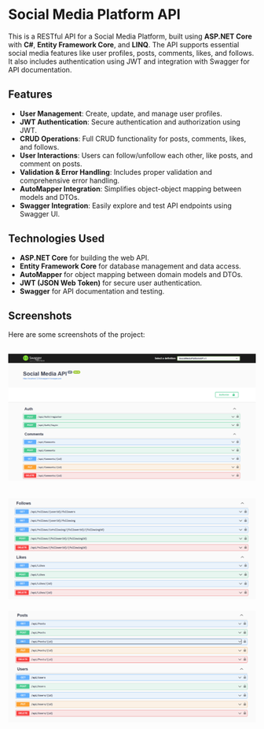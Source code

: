 # Social Media Platform API

This is a RESTful API for a Social Media Platform, built using **ASP.NET Core** with **C#**, **Entity Framework Core**, and **LINQ**. The API supports essential social media features like user profiles, posts, comments, likes, and follows. It also includes authentication using JWT and integration with Swagger for API documentation.

## Features

- **User Management**: Create, update, and manage user profiles.
- **JWT Authentication**: Secure authentication and authorization using JWT.
- **CRUD Operations**: Full CRUD functionality for posts, comments, likes, and follows.
- **User Interactions**: Users can follow/unfollow each other, like posts, and comment on posts.
- **Validation & Error Handling**: Includes proper validation and comprehensive error handling.
- **AutoMapper Integration**: Simplifies object-object mapping between models and DTOs.
- **Swagger Integration**: Easily explore and test API endpoints using Swagger UI.
  
## Technologies Used

- **ASP.NET Core** for building the web API.
- **Entity Framework Core** for database management and data access.
- **AutoMapper** for object mapping between domain models and DTOs.
- **JWT (JSON Web Token)** for secure user authentication.
- **Swagger** for API documentation and testing.

## Screenshots

Here are some screenshots of the project:

![First screen](https://github.com/Mahmoud-Elaaser/SocialMediaAPI/blob/main/Screenshots/1.png)
---
![Second screen](https://github.com/Mahmoud-Elaaser/SocialMediaAPI/blob/main/Screenshots/2.png)
---
![Third screen](https://github.com/Mahmoud-Elaaser/SocialMediaAPI/blob/main/Screenshots/3.png)
